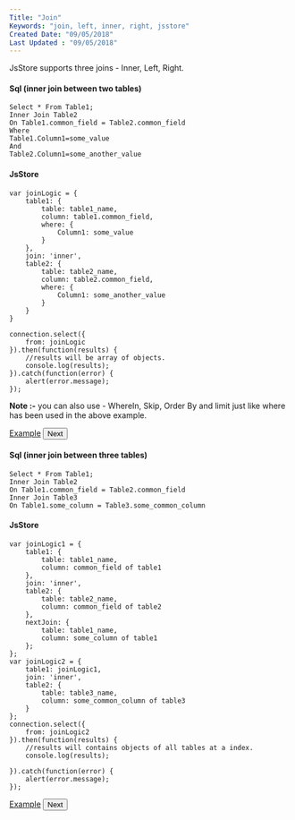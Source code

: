 ```yaml
---
Title: "Join"
Keywords: "join, left, inner, right, jsstore"
Created Date: "09/05/2018"
Last Updated : "09/05/2018"
---
```


JsStore supports three joins - Inner, Left, Right.

#### Sql (inner join between two tables)

```
Select * From Table1;
Inner Join Table2
On Table1.common_field = Table2.common_field
Where
Table1.Column1=some_value
And
Table2.Column1=some_another_value
```

#### JsStore

```
var joinLogic = {
    table1: {
        table: table1_name,
        column: table1.common_field,
        where: {
            Column1: some_value
        }
    },
    join: 'inner',
    table2: {
        table: table2_name,
        column: table2.common_field,
        where: {
            Column1: some_another_value
        }
    }
}

connection.select({
    from: joinLogic
}).then(function(results) {
    //results will be array of objects.
    console.log(results);
}).catch(function(error) {
    alert(error.message);
});
```

**Note :-** you can also use - WhereIn, Skip, Order By and limit just like where has been used in the above example.

<p class="margin-top-40px center-align">
    <a class="btn info" target="_blank" href="/example/simple-join">Example</a>
    <button class="btn info btnNext">Next</button>
</p>

#### Sql (inner join between three tables)

```
Select * From Table1;
Inner Join Table2
On Table1.common_field = Table2.common_field
Inner Join Table3
On Table1.some_column = Table3.some_common_column
```

#### JsStore

```
var joinLogic1 = {
    table1: {
        table: table1_name,
        column: common_field of table1
    },
    join: 'inner',
    table2: {
        table: table2_name,
        column: common_field of table2
    },
    nextJoin: {
        table: table1_name,
        column: some_column of table1
    };
};
var joinLogic2 = {
    table1: joinLogic1,
    join: 'inner',
    table2: {
        table: table3_name,
        column: some_common_column of table3
    }
};
connection.select({
    from: joinLogic2
}).then(function(results) {
    //results will contains objects of all tables at a index.
    console.log(results);

}).catch(function(error) {
    alert(error.message);
});
```

<p class="margin-top-40px center-align">
    <a class="btn info" target="_blank" href="/example/multiple-table-join">Example</a>
    <button class="btn info btnNext">Next</button>
</p>
